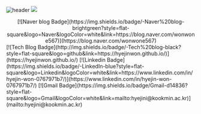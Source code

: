 ![header](https://capsule-render.vercel.app/api?type=waving&color=0:c31432,100:240b36&height=200&section=header&text=Welcome&fontSize=70&desc=changmok's%20github%20profile&fontAlign=21&fontAlignY=30&descAlign=18&descAlignY=50)
          <img src="https://img.shields.io/badge/Python-3766AB?style=flat-square&logo=Python&logoColor=white"/></a>

<div align=center>[![Naver blog Badge](https://img.shields.io/badge/-Naver%20blog-brightgreen?style=flat-square&logo=Naver&logoColor=white&link=https://blog.naver.com/wonwone567)](https://blog.naver.com/wonwone567)</div>
[![Tech Blog Badge](http://img.shields.io/badge/-Tech%20blog-black?style=flat-square&logo=github&link=https://hyejinwon.github.io/)](https://hyejinwon.github.io/)
[![Linkedin Badge](https://img.shields.io/badge/-LinkedIn-blue?style=flat-square&logo=Linkedin&logoColor=white&link=https://www.linkedin.com/in/hyejin-won-0767971b7/)](https://www.linkedin.com/in/hyejin-won-0767971b7/)
[![Gmail Badge](https://img.shields.io/badge/Gmail-d14836?style=flat-square&logo=Gmail&logoColor=white&link=mailto:hyejini@kookmin.ac.kr)](mailto:hyejini@kookmin.ac.kr)



